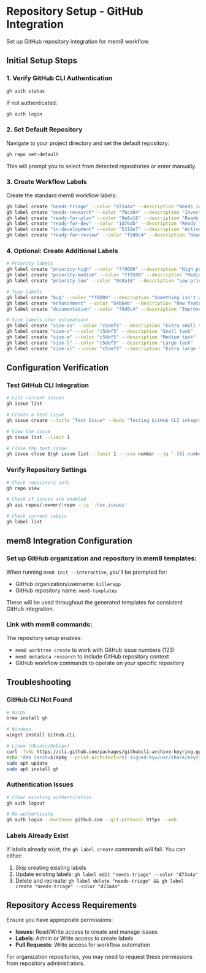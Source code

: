 # Repository Setup - GitHub Integration

Set up GitHub repository integration for mem8 workflow.

## Initial Setup Steps

### 1. Verify GitHub CLI Authentication
```bash
gh auth status
```

If not authenticated:
```bash
gh auth login
```

### 2. Set Default Repository
Navigate to your project directory and set the default repository:
```bash
gh repo set-default
```

This will prompt you to select from detected repositories or enter manually.

### 3. Create Workflow Labels

Create the standard mem8 workflow labels:
```bash
gh label create "needs-triage" --color "d73a4a" --description "Needs initial review"
gh label create "needs-research" --color "fbca04" --description "Investigation required"
gh label create "ready-for-plan" --color "0e8a16" --description "Ready for implementation plan"
gh label create "ready-for-dev" --color "1d76db" --description "Ready for development"
gh label create "in-development" --color "5319e7" --description "Active development"
gh label create "ready-for-review" --color "f9d0c4" --description "Ready for code review"
```

### 4. Optional: Create Additional Labels
```bash
# Priority labels
gh label create "priority-high" --color "ff0000" --description "High priority issue"
gh label create "priority-medium" --color "ff9500" --description "Medium priority issue"  
gh label create "priority-low" --color "0e8a16" --description "Low priority issue"

# Type labels
gh label create "bug" --color "ff0000" --description "Something isn't working"
gh label create "enhancement" --color "84b6eb" --description "New feature or request"
gh label create "documentation" --color "f9d0c4" --description "Improvements or additions to documentation"

# Size labels (for estimation)
gh label create "size-xs" --color "c5def5" --description "Extra small task"
gh label create "size-s" --color "c5def5" --description "Small task"
gh label create "size-m" --color "c5def5" --description "Medium task"
gh label create "size-l" --color "c5def5" --description "Large task"
gh label create "size-xl" --color "c5def5" --description "Extra large task"
```

## Configuration Verification

### Test GitHub CLI Integration
```bash
# List current issues
gh issue list

# Create a test issue
gh issue create --title "Test Issue" --body "Testing GitHub CLI integration" --label "needs-triage"

# View the issue
gh issue list --limit 1

# Close the test issue
gh issue close $(gh issue list --limit 1 --json number --jq '.[0].number')
```

### Verify Repository Settings
```bash
# Check repository info
gh repo view

# Check if issues are enabled
gh api repos/:owner/:repo --jq '.has_issues'

# Check current labels
gh label list
```

## mem8 Integration Configuration

### Set up GitHub organization and repository in mem8 templates:
When running `mem8 init --interactive`, you'll be prompted for:
- GitHub organization/username: `killerapp`
- GitHub repository name: `mem8-templates`

These will be used throughout the generated templates for consistent GitHub integration.

### Link with mem8 commands:
The repository setup enables:
- `mem8 worktree create` to work with GitHub issue numbers (123)
- `mem8 metadata research` to include GitHub repository context
- GitHub workflow commands to operate on your specific repository

## Troubleshooting

### GitHub CLI Not Found
```bash
# macOS
brew install gh

# Windows
winget install GitHub.cli

# Linux (Ubuntu/Debian)
curl -fsSL https://cli.github.com/packages/githubcli-archive-keyring.gpg | sudo dd of=/usr/share/keyrings/githubcli-archive-keyring.gpg
echo "deb [arch=$(dpkg --print-architecture) signed-by=/usr/share/keyrings/githubcli-archive-keyring.gpg] https://cli.github.com/packages stable main" | sudo tee /etc/apt/sources.list.d/github-cli.list > /dev/null
sudo apt update
sudo apt install gh
```

### Authentication Issues
```bash
# Clear existing authentication
gh auth logout

# Re-authenticate
gh auth login --hostname github.com --git-protocol https --web
```

### Labels Already Exist
If labels already exist, the `gh label create` commands will fail. You can either:
1. Skip creating existing labels
2. Update existing labels: `gh label edit "needs-triage" --color "d73a4a"`
3. Delete and recreate: `gh label delete "needs-triage" && gh label create "needs-triage" --color "d73a4a"`

## Repository Access Requirements

Ensure you have appropriate permissions:
- **Issues**: Read/Write access to create and manage issues
- **Labels**: Admin or Write access to create labels
- **Pull Requests**: Write access for workflow automation

For organization repositories, you may need to request these permissions from repository administrators.